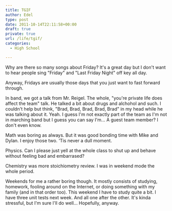 ```yaml
---
title: TGIF
author: Edel
type: post
date: 2011-10-14T22:11:58+00:00
draft: true
private: true
url: /life/tgif/
categories:
  - High School

---
```

Why are there so many songs about Friday? It's a great day but I don't want to hear people sing "Friday" and "Last Friday Night" off key all day.

Anyway, Fridays are usually those days that you just want to fast forward through.

In band, we got a talk from Mr. Reigel. The whole, "you're private life does affect the team" talk. He talked a bit about drugs and alchohol and such. I couldn't help but think, "Brad, Brad, Brad, Brad, Brad" in my head while he was talking about it. Yeah. I guess I'm not exactly part of the team as I'm not in marching band but I guess you can say I'm... A guest team member? I don't even know.

Math was boring as always. But it was good bonding time with Mike and Dylan. I enjoy those two. &#8216;Tis never a dull moment.

Physics. Can I please just yell at the whole class to shut up and behave without feeling bad and embarrased?

Chemistry was more stoichiometry review. I was in weekend mode the whole period.

Weekends for me a rather boring though. It mostly consists of studying, homework, fooling around on the Internet, or doing something with my family (and in that order too). This weekend I have to study quite a bit. I have three unit tests next week. And all one after the other. It's kinda stressful, but I'm sure I'll do well... Hopefully, anyway.


